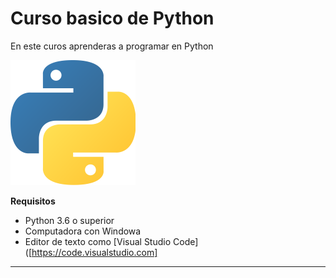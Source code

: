 # Curso basico de Python

En este curos aprenderas a programar en Python

![Logo de Python](https://github.com/MontesNatanael/curso-basico-python1/blob/main/imagenes/1280px-Python-logo-notext.svg_.png)

**Requisitos**
- Python 3.6 o superior
- Computadora con Windowa
- Editor de texto como [Visual Studio Code]([https://code.visualstudio.com]
-------------------------------------------------------------------------------
